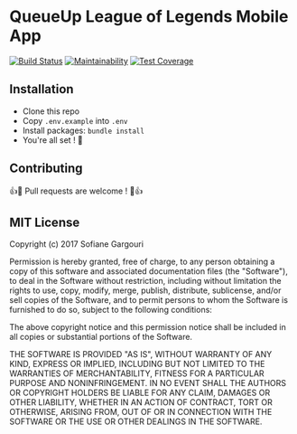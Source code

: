 # QueueUp League of Legends Mobile App

[![Build Status](https://travis-ci.org/queue-up/QueueUp-API.svg)](https://travis-ci.org/queue-up/QueueUp-API) [![Maintainability](https://api.codeclimate.com/v1/badges/d1f2aab9042eb543b61a/maintainability)](https://codeclimate.com/github/queue-up/QueueUp-API/maintainability) [![Test Coverage](https://api.codeclimate.com/v1/badges/d1f2aab9042eb543b61a/test_coverage)](https://codeclimate.com/github/queue-up/QueueUp-API/test_coverage)

## Installation

- Clone this repo
- Copy `.env.example` into `.env`
- Install packages: `bundle install`
- You're all set ! :tada:

## Contributing

:+1::tada: Pull requests are welcome ! :tada::+1:

## MIT License

Copyright (c) 2017 Sofiane Gargouri

Permission is hereby granted, free of charge, to any person obtaining a copy
of this software and associated documentation files (the "Software"), to deal
in the Software without restriction, including without limitation the rights
to use, copy, modify, merge, publish, distribute, sublicense, and/or sell
copies of the Software, and to permit persons to whom the Software is
furnished to do so, subject to the following conditions:

The above copyright notice and this permission notice shall be included in all
copies or substantial portions of the Software.

THE SOFTWARE IS PROVIDED "AS IS", WITHOUT WARRANTY OF ANY KIND, EXPRESS OR
IMPLIED, INCLUDING BUT NOT LIMITED TO THE WARRANTIES OF MERCHANTABILITY,
FITNESS FOR A PARTICULAR PURPOSE AND NONINFRINGEMENT. IN NO EVENT SHALL THE
AUTHORS OR COPYRIGHT HOLDERS BE LIABLE FOR ANY CLAIM, DAMAGES OR OTHER
LIABILITY, WHETHER IN AN ACTION OF CONTRACT, TORT OR OTHERWISE, ARISING FROM,
OUT OF OR IN CONNECTION WITH THE SOFTWARE OR THE USE OR OTHER DEALINGS IN THE
SOFTWARE.
